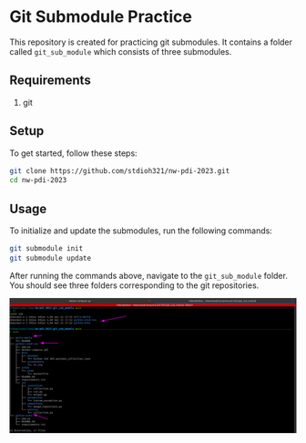 # Git Submodule Practice
This repository is created for practicing git submodules. It contains a folder called `git_sub_module` which consists of three submodules.

## Requirements
1. git

## Setup
To get started, follow these steps:

```sh
git clone https://github.com/stdioh321/nw-pdi-2023.git
cd nw-pdi-2023
```

## Usage
To initialize and update the submodules, run the following commands:
```sh
git submodule init
git submodule update
```

After running the commands above, navigate to the `git_sub_module` folder. You should see three folders corresponding to the git repositories.

![01](./docs/screenshots/01.png)